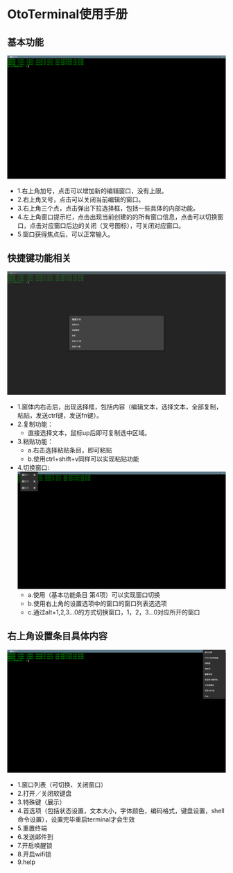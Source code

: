 # OtoTerminal使用手册
## 基本功能
![](../pic/gongju/terminal_homepage.png)

   - 1.右上角加号，点击可以增加新的编辑窗口，没有上限。
   - 2.右上角叉号，点击可以关闭当前编辑的窗口。
   - 3.右上角三个点，点击弹出下拉选择框，包括一些具体的内部功能。
   - 4.左上角窗口提示栏，点击出现当前创建的的所有窗口信息，点击可以切换窗口，点击对应窗口后边的关闭（叉号图标），可关闭对应窗口。
   - 5.窗口获得焦点后，可以正常输入。
## 快捷键功能相关
![](../pic/gongju/terminal_hotkey.png)

   - 1.窗体内右击后，出现选择框，包括内容（编辑文本，选择文本，全部复制，粘贴，发送ctrl键，发送fn键）。
   - 2.复制功能：
      - 直接选择文本，鼠标up后即可复制选中区域。
   - 3.粘贴功能：
      - a.右击选择粘贴条目，即可粘贴
      - b.使用ctrl+shift+v同样可以实现粘贴功能
   - 4.切换窗口:
      ![](../pic/gongju/terminal_more.png)
      - a.使用（基本功能条目 第4项）可以实现窗口切换
      - b.使用右上角的设置选项中的窗口的窗口列表选选项
      - c.通过alt+1,2,3...0的方式切换窗口，1，2，3...0对应所开的窗口
## 右上角设置条目具体内容
![](../pic/gongju/terminal_right.png)

   - 1.窗口列表（可切换、关闭窗口）
   - 2.打开／关闭软键盘
   - 3.特殊键（展示）
   - 4.首选项（包括状态设置，文本大小，字体颜色，编码格式，键盘设置，shell命令设置），设置完毕重启terminal才会生效
   - 5.重置终端
   - 6.发送邮件到
   - 7.开启唤醒锁
   - 8.开启wifi锁
   - 9.help
